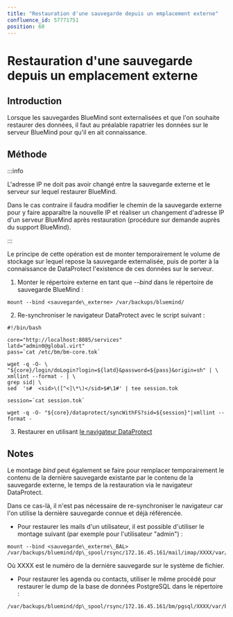 ```yaml
---
title: "Restauration d'une sauvegarde depuis un emplacement externe"
confluence_id: 57771751
position: 60
---
```

# Restauration d'une sauvegarde depuis un emplacement externe


## Introduction

Lorsque les sauvegardes BlueMind sont externalisées et que l'on souhaite restaurer des données, il faut au préalable rapatrier les données sur le serveur BlueMind pour qu'il en ait connaissance.


## Méthode


:::info

L'adresse IP ne doit pas avoir changé entre la sauvegarde externe et le serveur sur lequel restaurer BlueMind.

Dans le cas contraire il faudra modifier le chemin de la sauvegarde externe pour y faire apparaître la nouvelle IP et réaliser un changement d'adresse IP d'un serveur BlueMind après restauration (procédure sur demande auprès du support BlueMind).

:::

Le principe de cette opération est de monter temporairement le volume de stockage sur lequel repose la sauvegarde externalisée, puis de porter à la connaissance de DataProtect l'existence de ces données sur le serveur.

1. Monter le répertoire externe en tant que *--bind* dans le répertoire de sauvegarde BlueMind :


```
mount --bind <sauvegarde\_externe> /var/backups/bluemind/
```


2. Re-synchroniser le navigateur DataProtect avec le script suivant :


```
#!/bin/bash

core="http://localhost:8085/services"
latd="admin0@global.virt"
pass=`cat /etc/bm/bm-core.tok`

wget -q -O- \
"${core}/login/doLogin?login=${latd}&password=${pass}&origin=sh" | \
xmllint --format - | \
grep sid| \
sed  's#  <sid>\([^<]\*\)</sid>$#\1#' | tee session.tok

session=`cat session.tok`

wget -q -O- "${core}/dataprotect/syncWithFS?sid=${session}"|xmllint --format -
```


3. Restaurer en utilisant [le navigateur DataProtect](/Guide_de_l_administrateur/Sauvegarde_et_restauration/Restauration_unitaire_Navigation_DataProtect/)


## Notes

Le montage *bind* peut également se faire pour remplacer temporairement le contenu de la dernière sauvegarde existante par le contenu de la sauvegarde externe, le temps de la restauration via le navigateur DataProtect.

Dans ce cas-là, il n'est pas nécessaire de re-synchroniser le navigateur car l'on utilise la dernière sauvegarde connue et déjà référencée.

- Pour restaurer les mails d'un utilisateur, il est possible d'utiliser le montage suivant (par exemple pour l'utilisateur "admin") :


```
mount --bind <sauvegarde\_externe\_BAL> /var/backups/bluemind/dp\_spool/rsync/172.16.45.161/mail/imap/XXXX/var/spool/cyrus/domain\_tld/domain/d/domain.tld/a/user/admin/
```

Où XXXX est le numéro de la dernière sauvegarde sur le système de fichier.

- Pour restaurer les agenda ou contacts, utiliser le même procédé pour restaurer le dump de la base de données PostgreSQL dans le répertoire :


```
/var/backups/bluemind/dp\_spool/rsync/172.16.45.161/bm/pgsql/XXXX/var/backups/bluemind/work/bm\_pgsql/
```


